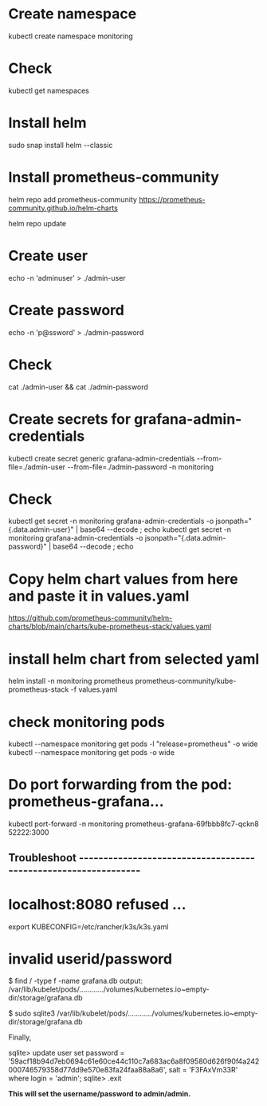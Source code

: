 
# Create namespace
kubectl create namespace monitoring

# Check 
kubectl get namespaces

# Install helm
sudo snap install helm --classic

# Install prometheus-community
helm repo add prometheus-community https://prometheus-community.github.io/helm-charts

helm repo update

# Create user
echo -n 'adminuser' > ./admin-user

# Create password
echo -n 'p@ssword' > ./admin-password

# Check 
cat ./admin-user && cat ./admin-password

# Create secrets for grafana-admin-credentials
kubectl create secret generic grafana-admin-credentials --from-file=./admin-user --from-file=./admin-password -n  monitoring

# Check
kubectl get secret -n monitoring grafana-admin-credentials -o jsonpath="{.data.admin-user}" | base64 --decode ; echo
kubectl get secret -n monitoring grafana-admin-credentials -o jsonpath="{.data.admin-password}" | base64 --decode ; echo

# Copy helm chart values from here and paste it in values.yaml
https://github.com/prometheus-community/helm-charts/blob/main/charts/kube-prometheus-stack/values.yaml

# install helm chart from selected yaml
helm install -n monitoring prometheus prometheus-community/kube-prometheus-stack -f values.yaml


#  check monitoring pods
kubectl --namespace monitoring get pods -l "release=prometheus" -o wide
kubectl --namespace monitoring get pods -o wide

# Do port forwarding from the pod: prometheus-grafana...
kubectl port-forward -n monitoring prometheus-grafana-69fbbb8fc7-qckn8 52222:3000






## Troubleshoot ---------------------------------------------------------------


# localhost:8080 refused ... 
export KUBECONFIG=/etc/rancher/k3s/k3s.yaml

# invalid userid/password
$  find / -type f -name grafana.db
output: /var/lib/kubelet/pods/............/volumes/kubernetes.io~empty-dir/storage/grafana.db

$  sudo sqlite3 /var/lib/kubelet/pods/............/volumes/kubernetes.io~empty-dir/storage/grafana.db

Finally,

sqlite>  update user set password = '59acf18b94d7eb0694c61e60ce44c110c7a683ac6a8f09580d626f90f4a242000746579358d77dd9e570e83fa24faa88a8a6', salt = 'F3FAxVm33R' where login = 'admin';
sqlite>  .exit

**This will set the username/password to admin/admin.**

